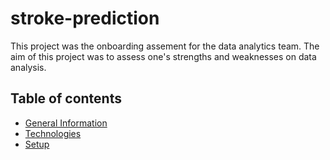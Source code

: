 # stroke-prediction
This project was the onboarding assement for the data analytics team. The aim of this project was to assess one's strengths and weaknesses on data analysis.

## Table of contents
* [General Information](#General-information)
* [Technologies](#technologies)
* [Setup](#setup)
